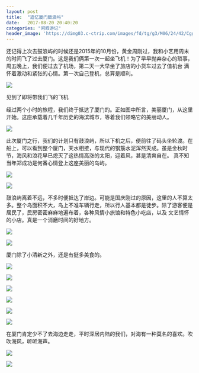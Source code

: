 ```yaml
---
layout: post
title:  "追忆厦门鼓浪屿"
date:   2017-08-20 20:40:20
categories: "闲暇游记"
header_image: 'https://dimg03.c-ctrip.com/images/fd/tg/g3/M06/24/42/CggYG1YDjVOAYL5HAAuB_J_Kaao324_R_1600_10000_Mtg_7.jpg'
---
```


还记得上次去鼓浪屿的时候还是2015年的10月份，黄金周刚过，我和小艺用周末的时间飞了过去厦门。这是我们俩第一次一起坐飞机！为了早早抛弃杂心的琐事，周五晚上，我们便过去了机场，第二天一大早坐了旅店的小货车过去了值机台
满怀着激动和紧张的心情。第一次自己登机，总算是顺利。

![](./1.JPG)

见到了即将带我们飞的飞机

经过两个小时的旅程，我们终于抵达了厦门的。正如图中所言，美丽厦门，从这里开始。这座承载着几千年历史的海滨城市，等着我们领略它的美丽动人。

![](./2.JPG)


此次厦门之行，我们的计划只有鼓浪屿，所以下机之后，便前往了码头坐轮渡。在船上，可以看到整个厦门，天水相接，与现代的钢筋水泥浑然天成。虽是金秋时节，海风和浪花早已熄灭了这热情高涨的太阳，迎着风，甚是清爽自在。
真不知当年郑成功是何番心情登上这座美丽的岛屿。

![](./3.JPG)


![](./7.JPG)

鼓浪屿离着不远，不多时便抵达了岸边。可能是国庆刚过的原因，这里的人不算太多。整个岛面积不大，岛上不准车辆行走，所以行人基本都是徒步。除了游客便是居民了，民房密密麻麻地遍布着，各种风情小旅馆和特色小吃店，以及
文艺情怀的小店。真是一个消磨时间的好地方。

![](./14.JPG)

![](./15.JPG)

厦门除了小清新之外，还是有挺多美食的。

![](./5.JPG)

![](./6.JPG)

![](./10.JPG)

![](./11.JPG)

![](./12.JPG)

![](./13.JPG)

在厦门肯定少不了去海边走走，平时深居内陆的我们，对海有一种莫名的喜欢。吹吹海风，听听海声。

![](./16.JPG)

![](./17.JPG)
